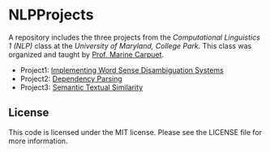# NLPProjects

A repository includes the three projects from the *Computational Linguistics 1 (NLP)* class at the *University of Maryland, College Park.* This class was organized and taught by [Prof. Marine Carpuet](http://www.cs.umd.edu/~marine/).

 - Project1: [Implementing Word Sense Disambiguation Systems](Project1)
 - Project2: [Dependency Parsing](Project2)
 - Project3: [Semantic Textual Similarity](Project3)

License
-------
This code is licensed under the MIT license. Please see the LICENSE file for more information.

